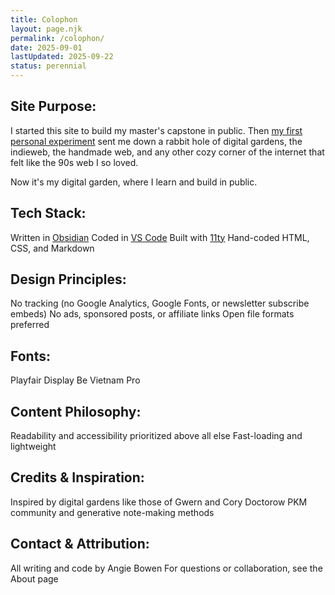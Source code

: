 ```yaml
---
title: Colophon
layout: page.njk
permalink: /colophon/
date: 2025-09-01
lastUpdated: 2025-09-22
status: perennial
---
```


## Site Purpose:
I started this site to build my master's capstone in public. Then <a href="/posts/experiment-01.md">my first personal experiment</a> sent me down a rabbit hole of digital gardens, the indieweb, the handmade web, and any other cozy corner of the internet that felt like the 90s web I so loved.

Now it's my digital garden, where I learn and build in public.

## Tech Stack:
Written in <a href="https://obsidian.md/">Obsidian</a>
Coded in <a href="https://code.visualstudio.com/">VS Code</a>
Built with <a href="https://www.11ty.dev/">11ty</a>
Hand-coded HTML, CSS, and Markdown

## Design Principles:
No tracking (no Google Analytics, Google Fonts, or newsletter subscribe embeds)
No ads, sponsored posts, or affiliate links
Open file formats preferred

## Fonts:
Playfair Display
Be Vietnam Pro

## Content Philosophy:
Readability and accessibility prioritized above all else
Fast-loading and lightweight

## Credits & Inspiration:
Inspired by digital gardens like those of Gwern and Cory Doctorow
PKM community and generative note-making methods

## Contact & Attribution:
All writing and code by Angie Bowen
For questions or collaboration, see the About page
